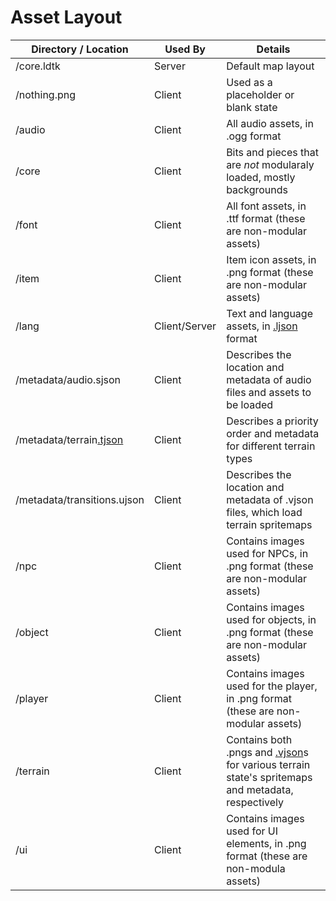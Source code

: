 # Asset Layout

| Directory / Location | Used By | Details |
| -------------------- | ------- | ------- |
| /core.ldtk | Server  | Default map layout |
| /nothing.png | Client | Used as a placeholder or blank state |
| /audio | Client | All audio assets, in .ogg format |
| /core | Client | Bits and pieces that are *not* modularaly loaded, mostly backgrounds |
| /font | Client | All font assets, in .ttf format (these are non-modular assets) |
| /item | Client | Item icon assets, in .png format (these are non-modular assets) |
| /lang | Client/Server | Text and language assets, in [.ljson](./json.md) format |
| /metadata/audio.sjson | Client | Describes the location and metadata of audio files and assets to be loaded |
| /metadata/terrain[.tjson](./json.md) | Client | Describes a priority order and metadata for different terrain types |
| /metadata/transitions.ujson | Client | Describes the location and metadata of .vjson files, which load terrain spritemaps |
| /npc | Client | Contains images used for NPCs, in .png format (these are non-modular assets) |
| /object | Client | Contains images used for objects, in .png format (these are non-modular assets) |
| /player | Client | Contains images used for the player, in .png format (these are non-modular assets) |
| /terrain | Client | Contains both .pngs and [.vjson](./json.md)s for various terrain state's spritemaps and metadata, respectively |
| /ui | Client | Contains images used for UI elements, in .png format (these are non-modula assets) |
